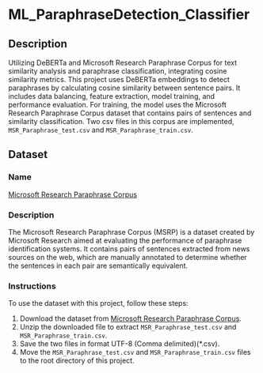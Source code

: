# ML_ParaphraseDetection_Classifier

## Description
Utilizing DeBERTa and Microsoft Research Paraphrase Corpus for text similarity analysis and paraphrase classification, integrating cosine similarity metrics.
This project uses DeBERTa embeddings to detect paraphrases by calculating cosine similarity between sentence pairs. It includes data balancing, feature extraction, model training, and performance evaluation. For training, the model uses the Microsoft Research Paraphrase Corpus dataset that contains pairs of sentences and similarity classification. Two csv files in this corpus are implemented, `MSR_Paraphrase_test.csv` and `MSR_Paraphrase_train.csv`.

## Dataset

### Name
[Microsoft Research Paraphrase Corpus](https://www.microsoft.com/en-us/download/details.aspx?id=52398)

### Description
The Microsoft Research Paraphrase Corpus (MSRP) is a dataset created by Microsoft Research aimed at evaluating the performance of paraphrase identification systems. It contains pairs of sentences extracted from news sources on the web, which are manually annotated to determine whether the sentences in each pair are semantically equivalent.

### Instructions
To use the dataset with this project, follow these steps:

1. Download the dataset from [Microsoft Research Paraphrase Corpus](https://www.microsoft.com/en-us/download/details.aspx?id=52398).
2. Unzip the downloaded file to extract `MSR_Paraphrase_test.csv` and `MSR_Paraphrase_train.csv`.
3. Save the two files in format UTF-8 (Comma delimited)(*.csv).
3. Move the `MSR_Paraphrase_test.csv` and `MSR_Paraphrase_train.csv` files to the root directory of this project.